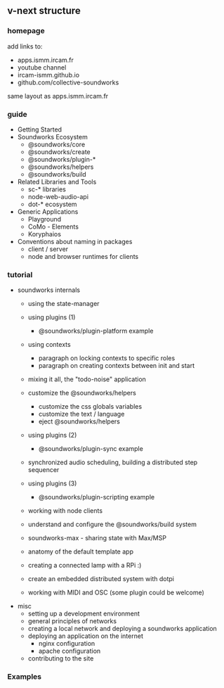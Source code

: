 ## v-next structure

### homepage

add links to:
- apps.ismm.ircam.fr
- youtube channel
- ircam-ismm.github.io
- github.com/collective-soundworks

same layout as apps.ismm.ircam.fr

### guide

- Getting Started
- Soundworks Ecosystem
  + @soundworks/core
  + @soundworks/create
  + @soundworks/plugin-*
  + @soundworks/helpers
  + @soundworks/build
- Related Libraries and Tools
  + sc-* libraries
  + node-web-audio-api
  + dot-* ecosystem
- Generic Applications
  + Playground
  + CoMo - Elements
  + Koryphaios
- Conventions about naming in packages
    * client / server
    * node and browser runtimes for clients

### tutorial

- soundworks internals
  + using the state-manager
  + using plugins (1)
    * @soundworks/plugin-platform example
  + using contexts
    * paragraph on locking contexts to specific roles
    * paragraph on creating contexts between init and start
  + mixing it all, the "todo-noise" application
  + customize the @soundworks/helpers
    * customize the css globals variables
    * customize the text / language
    * eject @soundworks/helpers
  + using plugins (2)
    - @soundworks/plugin-sync example
  + synchronized audio scheduling, building a distributed step sequencer
  + using plugins (3)
    - @soundworks/plugin-scripting example
  + working with node clients
  
  + understand and configure the @soundworks/build system
  + soundworks-max - sharing state with Max/MSP
  + anatomy of the default template app
  + creating a connected lamp with a RPi :)
  + create an embedded distributed system with dotpi
  
  + working with MIDI and OSC (some plugin could be welcome)
- misc
  + setting up a development environment
  + general principles of networks
  + creating a local network and deploying a soundworks application
  + deploying an application on the internet
    * nginx configuration
    * apache configuration
  + contributing to the site

### Examples


